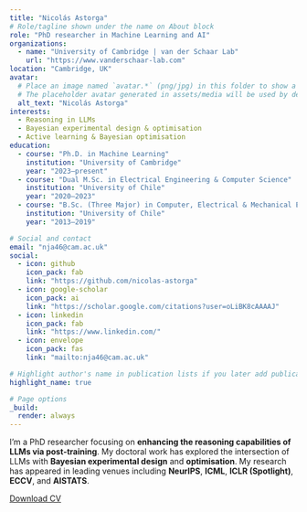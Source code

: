 ```yaml
---
title: "Nicolás Astorga"
# Role/tagline shown under the name on About block
role: "PhD researcher in Machine Learning and AI"
organizations:
  - name: "University of Cambridge | van der Schaar Lab"
    url: "https://www.vanderschaar-lab.com"
location: "Cambridge, UK"
avatar:
  # Place an image named `avatar.*` (png/jpg) in this folder to show a photo.
  # The placeholder avatar generated in assets/media will be used by default.
  alt_text: "Nicolás Astorga"
interests:
  - Reasoning in LLMs
  - Bayesian experimental design & optimisation
  - Active learning & Bayesian optimisation
education:
  - course: "Ph.D. in Machine Learning"
    institution: "University of Cambridge"
    year: "2023–present"
  - course: "Dual M.Sc. in Electrical Engineering & Computer Science"
    institution: "University of Chile"
    year: "2020–2023"
  - course: "B.Sc. (Three Major) in Computer, Electrical & Mechanical Engineering"
    institution: "University of Chile"
    year: "2013–2019"

# Social and contact
email: "nja46@cam.ac.uk"
social:
  - icon: github
    icon_pack: fab
    link: "https://github.com/nicolas-astorga"
  - icon: google-scholar
    icon_pack: ai
    link: "https://scholar.google.com/citations?user=oLiBK8cAAAAJ"
  - icon: linkedin
    icon_pack: fab
    link: "https://www.linkedin.com/"
  - icon: envelope
    icon_pack: fas
    link: "mailto:nja46@cam.ac.uk"

# Highlight author's name in publication lists if you later add publication items
highlight_name: true

# Page options
_build:
  render: always
---
```


I’m a PhD researcher focusing on **enhancing the reasoning capabilities of LLMs via post‑training**. My doctoral work has explored the intersection of LLMs with **Bayesian experimental design** and **optimisation**. My research has appeared in leading venues including **NeurIPS**, **ICML**, **ICLR (Spotlight)**, **ECCV**, and **AISTATS**.


[Download CV](../static/uploads/Nicolas_Astorga_CV.pdf)
